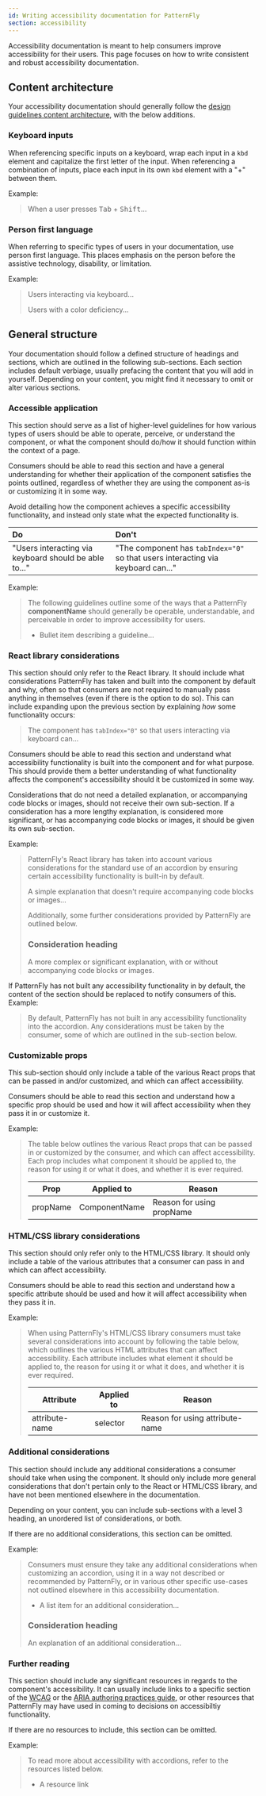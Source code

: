 ```yaml
---
id: Writing accessibility documentation for PatternFly
section: accessibility
---
```


Accessibility documentation is meant to help consumers improve accessibility for their users. This page focuses on how to write consistent and robust accessibility documentation.

## Content architecture

Your accessibility documentation should generally follow the [design guidelines content architecture](/ux-writing/writing-design-guidelines-for-patternfly#content-architecture), with the below additions.

### Keyboard inputs

When referencing specific inputs on a keyboard, wrap each input in a `kbd` element and capitalize the first letter of the input. When referencing a combination of inputs, place each input in its own `kbd` element with a "+" between them.

Example:

>When a user presses <kbd>Tab</kbd> + <kbd>Shift</kbd>...

### Person first language

When referring to specific types of users in your documentation, use person first language. This places emphasis on the person before the assistive technology, disability, or limitation. 

Example: 

>Users interacting via keyboard...
>
>Users with a color deficiency...

## General structure

Your documentation should follow a defined structure of headings and sections, which are outlined in the following sub-sections. Each section includes default verbiage, usually prefacing the content that you will add in yourself. Depending on your content, you might find it necessary to omit or alter various sections.

### Accessible application

This section should serve as a list of higher-level guidelines for how various types of users should be able to operate, perceive, or understand the component, or what the component should do/how it should function within the context of a page.

Consumers should be able to read this section and have a general understanding for whether their application of the component satisfies the points outlined, regardless of whether they are using the component as-is or customizing it in some way.

Avoid detailing how the component achieves a specific accessibility functionality, and instead only state what the expected functionality is.

| Do | Don't |
|:--|:--|
| "Users interacting via keyboard should be able to..." | "The component has `tabIndex="0"` so that users interacting via keyboard can..." |

Example:

>The following guidelines outline some of the ways that a PatternFly **componentName** should generally be operable, understandable, and perceivable in order to improve accessibility for users.
>
>- Bullet item describing a guideline...

### React library considerations

This section should only refer to the React library. It should include what considerations PatternFly has taken and built into the component by default and why, often so that consumers are not required to manually pass anything in themselves (even if there is the option to do so). This can include expanding upon the previous section by explaining *how* some functionality occurs:

>The component has `tabIndex="0"` so that users interacting via keyboard can...

Consumers should be able to read this section and understand what accessibility functionality is built into the component and for what purpose. This should provide them a better understanding of what functionality affects the component's accessibility should it be customized in some way.

Considerations that do not need a detailed explanation, or accompanying code blocks or images, should not receive their own sub-section. If a consideration has a more lengthy explanation, is considered more significant, or has accompanying code blocks or images, it should be given its own sub-section.

Example:

>PatternFly's React library has taken into account various considerations for the standard use of an accordion by ensuring certain accessibility functionality is built-in by default.
>
>A simple explanation that doesn't require accompanying code blocks or images...
>
>Additionally, some further considerations provided by PatternFly are outlined below.
>
>### Consideration heading
>
>A more complex or significant explanation, with or without accompanying code blocks or images.

If PatternFly has not built any accessibility functionality in by default, the content of the section should be replaced to notify consumers of this. Example:

>By default, PatternFly has not built in any accessibility functionality into the accordion. Any considerations must be taken by the consumer, some of which are outlined in the sub-section below.

### Customizable props

This sub-section should only include a table of the various React props that can be passed in and/or customized, and which can affect accessibility.

Consumers should be able to read this section and understand how a specific prop should be used and how it will affect accessibility when they pass it in or customize it.

Example:

>The table below outlines the various React props that can be passed in or customized by the consumer, and which can affect accessibility. Each prop includes what component it should be applied to, the reason for using it or what it does, and whether it is ever required.
>
>| Prop | Applied to | Reason | 
>|---|---|---|
>| propName | ComponentName | Reason for using propName |

### HTML/CSS library considerations

This section should only refer only to the HTML/CSS library. It should only include a table of the various attributes that a consumer can pass in and which can affect accessibility.

Consumers should be able to read this section and understand how a specific attribute should be used and how it will affect accessibility when they pass it in.

Example:

>When using PatternFly's HTML/CSS library consumers must take several considerations into account by following the table below, which outlines the various HTML attributes that can affect accessibility. Each attribute includes what element it should be applied to, the reason for using it or what it does, and whether it is ever required.
>
>| Attribute | Applied to | Reason | 
>|---|---|---|
>| attribute-name | selector | Reason for using attribute-name |

### Additional considerations

This section should include any additional considerations a consumer should take when using the component. It should only include more general considerations that don't pertain only to the React or HTML/CSS library, and have not been mentioned elsewhere in the documentation.

Depending on your content, you can include sub-sections with a level 3 heading, an unordered list of considerations, or both.

If there are no additional considerations, this section can be omitted.

Example:

>Consumers must ensure they take any additional considerations when customizing an accordion, using it in a way not described or recommended by PatternFly, or in various other specific use-cases not outlined elsewhere in this accessibility documentation.
>
> - A list item for an additional consideration...
>### Consideration heading
>
>An explanation of an additional consideration...

### Further reading

This section should include any significant resources in regards to the component's accessibility. It can usually include links to a specific section of the [WCAG](https://www.w3.org/TR/WCAG21/) or the [ARIA authoring practices guide](https://www.w3.org/WAI/ARIA/apg/), or other resources that PatternFly may have used in coming to decisions on accessibiltiy functionality. 

If there are no resources to include, this section can be omitted.

Example:

>To read more about accessibility with accordions, refer to the resources listed below.
>
>- A resource link
